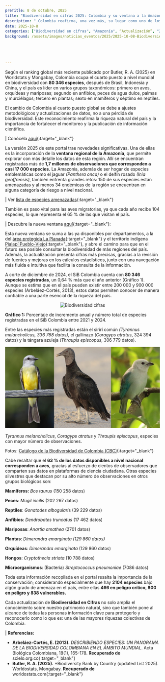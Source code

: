 ```yaml
---
preTitle: 8 de octubre, 2025
title: "Biodiversidad en cifras 2025: Colombia y su ventana a la Amazonía"
description: "_Colombia reafirma, una vez más, su lugar como uno de los países más biodiversos del planeta_"
date: 2025-10-8
categories: ["Biodiversidad en cifras", "Amazonía", “Actualización”, "2025"]
background: /assets/images/noticias_eventos/2025/2025-10-08-Biodiversidad-Cifras.jpg




---
```

Según el ranking global más reciente publicado por Butler, R. A. (2025) en Worldstats y Mongabay, Colombia ocupa el cuarto puesto a nivel mundial en biodiversidad con **80 346 especies**, después de Brasil, Indonesia y China, y el país es líder en varios grupos taxonómicos: primero en aves, orquídeas y mariposas; segundo en anfibios, peces de agua dulce, palmas y murciélagos; tercero en plantas; sexto en mamíferos y séptimo en reptiles. 

El cambio de Colombia al cuarto puesto global se debe a ajustes metodológicos y actualizaciones de datos, no a una pérdida de biodiversidad. Este reconocimiento reafirma la riqueza natural del país y la importancia de fortalecer el monitoreo y la publicación de información científica.

| Conócela [aquí]( https://cifras.biodiversidad.co/){:target="_blank"}[ ]( https://cifras.biodiversidad.co/)

La versión 2025 de este portal trae novedades significativas. Una de ellas es la incorporación de la **ventana regional de la Amazonía**, que permite explorar con más detalle los datos de esta región. Allí se encuentran registradas más de **1,7 millones de observaciones que corresponden a casi 17 000 especies.** La Amazonía, además de ser hogar de especies emblemáticas como el jaguar *(Panthera onca)* o el delfín rosado *(Inia geoffrensis)*, también enfrenta grandes retos: 150 de sus especies están amenazadas y al menos 34 endémicas de la región se encuentran en alguna categoría de riesgo a nivel nacional. 

| Ver [lista de especies amenazadas](https://biodiversidad.co/post/2024/lista-especies-amenazadas-colombia/){:target="_blank"} 

También es paso vital para las aves migratorias, ya que cada año recibe 104 especies, lo que representa el 65 % de las que visitan el país.

| Descubre la nueva ventana [aquí](https://region-amazonia--cifras-biodiversidad.netlify.app/especial/region-amazonia){:target="_blank"}: 

Esta nueva ventana se suma a las ya disponibles por departamentos, a la del [área protegida La Planada](https://cifras.biodiversidad.co/narino/reserva-forestal-la-planada){:target="_blank"} y el territorio indígena [Pialapí Pueblo-Viejo](https://cifras.biodiversidad.co/narino/resguardo-indigena-pialapi-pueblo-viejo){:target="_blank"}, y abre el camino para que en el futuro sea posible consultar la biodiversidad de más regiones del país. Además, la actualización presenta cifras más precisas, gracias a la revisión de fuentes y mejoras en los cálculos estadísticos, junto con una navegación más fluida e intuitiva que facilita la consulta de la información.

A corte de diciembre de 2024, el SiB Colombia cuenta con **80 346 especies registradas**, un 0,64 % más que el año anterior (Gráfico 1). Aunque se estima que en el país pueden existir entre 200 000 y 900 000 especies (Arbeláez-Cortés,  2013), estos datos permiten conocer de manera confiable a una parte esencial de la riqueza del país. 


<p align="center">
  <img src="/assets/images/noticias_eventos/2025/2025-10-08-Biodiversidad-gráfica2.png" alt="Biodiversidad cifras" width="600">
</p>

**Gráfico 1:** Porcentaje de incremento anual y número total de especies registradas en el SiB Colombia entre 2021 y 2024.

Entre las especies más registradas están el sirirí común *(Tyrannus melancholicus, *336 768 datos*)*, el gallinazo *(Coragyps atratus*, 324 394 datos) y la tángara azuleja *(Thraupis episcopus*, 306 779 datos).

<p align="center">
  <img src="/assets/images/noticias_eventos/2025/2025-10-08-Biodiversidad-foto.jpeg" alt="Biodiversidad cifras" width="600">
</p>

*Tyrannus melancholicus*, *Coragyps atratus* y *Thraupis episcopus*, especies con mayor número de observaciones.

Fotos: [Catálogo de la Biodiversidad de Colombia (CBC)](https://catalogo.biodiversidad.co/){:target="_blank"} 

Cabe resaltar que el **63 % de los datos disponibles a nivel nacional corresponden a aves,** gracias al esfuerzo de cientos de observadores que comparten sus datos en plataformas de ciencia ciudadana.  Otras especies silvestres que destacan por su alto número de observaciones en otros grupos biológicos son: 

**Mamíferos:** *Bos taurus* (150 258 datos)

**Peces**: *Mugil incilis* (202 267 datos)

**Reptiles**: *Gonatodes albogulari*s (39 229 datos)

**Anfibios**: *Dendrobates truncatus* (17 462 datos)

**Mariposas**: *Anartia amathea* (2701 datos)

**Plantas**: *Dimerandra emarginata (*129 860 datos*)*

**Orquídeas**: *Dimerandra emarginata* (129 860 datos)

**Hongos**: *Cryptothecia striata* (10 788 datos)

**Microorganismos**: (Bacteria) *Streptococcus pneumoniae* (7086 datos)

Toda esta información recopilada en el portal resalta la importancia de la conservación; considerando especialmente que hay **2104 especies** bajo algún grado de amenaza en el país, entre ellas **466 en peligro crítico, 800 en peligro y 838 vulnerables.**

Cada actualización de **Biodiversidad en Cifras** no solo amplía el conocimiento sobre nuestro patrimonio natural, sino que también pone al alcance de todas las personas información clave para protegerlo y reconocerlo como lo que es: una de las mayores riquezas colectivas de Colombia.

| **Referencias:**

* **Arbeláez-Cortés, E. (2013).** *DESCRIBIENDO ESPECIES: UN PANORAMA DE LA BIODIVERSIDAD COLOMBIANA EN EL ÁMBITO MUNDIAL*. Acta Biológica Colombiana, 18(1), 165-178. **Recuperado de**   scielo.org.co{:target="_blank"}  
* **Butler, R. A. (2025).** *Biodiversity Rank by Country (updated List 2025). Worldostats, Mongabay. **Recuperado de** worldostats.com{:target="_blank"}  
